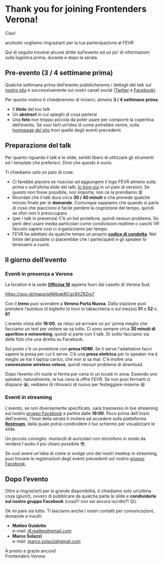 # Thank you for joining Frontenders Verona! 

Ciao!

anzitutto vogliamo ringraziarti per la tua partecipazione al FEVR

Qui di seguito troverai alcune dritte sull’evento ed un po’ di informazioni sulla logistica prima, durante e dopo la serata.

## Pre-evento (3 / 4 settimane prima)

Qualche settimana prima dell’evento pubblicheremo i dettagli del talk sul [nostro sito](http://www.fevr.it/)  e successivamente sui nostri canali social ([Twitter](https://twitter.com/__fevr) e [Facebook](https://www.facebook.com/groups/frontendersverona/)). 

Per questo motivo ti chiederemmo di inviarci, almeno **3 / 4 settimane prima**:

* Il **titolo** del tuo talk
* Un **abstract** in cui spieghi di cosa parlerai
* Una **foto** non troppo piccola da poter usare per comporre la copertina dell’evento. Se vuoi farti un’idea di come potrebbe venire, sulla [homepage del sito](http://www.fevr.it/) trovi quelle degli eventi precedenti.

## Preparazione del talk

Per quanto riguarda il talk e le slide, sentiti libero di utilizzare gli strumenti ed i template che preferisci. Direi che questo è ovvio. 

Ti chiediamo solo un paio di cose:

* Ci farebbe piacere se riuscissi ad aggiungere il logo FEVR almeno sulla prima o sull’ultima slide del talk; [lo trovi qui](assets/fevr-logo.zip) in un paio di versioni. Se questo non fosse possibile, non importa; non ce la prendiamo 😩
* Ricordati che il talk dura circa **30 / 40 minuti** e che prevede qualche minuto finale per le **domande**. Comunque sappiamo che quando si parla di cose che piacciono è facile perdere la cognizione del tempo, quindi se sfori non ti preoccupare.
* (per i talk in presenza) C’è un bel proiettore, quindi nessun problema. Se però devi usare media particolari come condivisioni realtime o caschi VR faccelo sapere così ci organizziamo per tempo.
* FEVR ha adottato da qualche tempo un proprio [**codice di condotta**](http://www.fevr.it/code-of-conduct/). Nel limite del possibile ci piacerebbe che i partecipanti e gli speaker lo tenessero a cuore.

## Il giorno dell’evento

### Eventi in presenza a Verona

La location è la sede [**Officina 18**](https://www.officina18.it/) appena fuori dal casello di Verona Sud.

https://goo.gl/maps/qAWbqkRCgc8XZRZm7

Con il **treno** puoi scendere a **Verona Porta Nuova**. Dalla stazione puoi prendere l’autobus (il biglietto lo trovi in tabaccheria o sul mezzo) **51** o **52** o **61** 

L'evento inizia alle **19:00**, se riesci ad arrivare un po' prima meglio che facciamo un test per vedere se va tutto. Ci sono sempre circa **30 minuti di aperitivo e networking**, quindi si parte con il talk. Di solito facciamo sia delle foto che una diretta su Facebook.

Sul posto c'è un proiettore con **presa HDMI**. Se ti serve l'adattatore facci sapere la presa per cui ti serve. C’è una **presa elettrica** per lo speaker ma è meglio se hai il laptop carico, che non si sa mai. C'è inoltre una **connessione wireless veloce**, quindi nessun problema di download.

Dopo l’evento chi vuole si ferma per cena in un locale in zona. Essendo uno speaker, naturalmente, la tua cena la offre FEVR. Se non puoi fermarti ci dispiace 😭; vediamo di ritrovarci di nuovo per festeggiare insieme 😆

### Eventi in streaming

L'evento, se non diversamente specificato, sarà trasmesso in live streaming sul nostro [gruppo Facebook](https://www.facebook.com/groups/frontendersverona) a partire dalle **19:00**. Poco prima dell'inizio dell'evento, l'host della serata ti inviterà ad accedere sulla piattaforma [**Restream**](https://restream.io/), dalla quale potrai condividere il tuo schermo per visualizzare le slide.

Un piccolo consiglio: munisciti di auricolari con microfono in modo da rendere l'audio il più chiaro possibile :sunglasses:.

Se vuoi avere un'idea di come si svolge uno dei nostri meetup in streaming, puoi trovare le registrazioni degli eventi precedenti sul nostro [gruppo Facebook](https://www.facebook.com/groups/frontendersverona).

## Dopo l’evento

Oltre a ringraziarti per la grande disponibilità, ti chiediamo solo un’ultima cosa (giuro!), ovvero di pubblicare da qualche parte le slide e **condividerle sul nostro gruppo Facebook** (cosa?! non sei ancora iscritto?! 😲).


Ok mi pare sia tutto. Ti lasciamo anche i nostri contatti per comunicazioni, domande e insulti:

* **Matteo Guidotto**  
  e-mail: j8.matteo@gmail.com
* **Marco Solazzi**  
  e-mail: marco.solazzi@gmail.com

A presto e grazie ancora!  
Frontenders Verona
